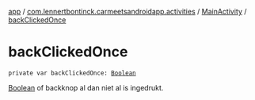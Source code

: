 [app](../../index.md) / [com.lennertbontinck.carmeetsandroidapp.activities](../index.md) / [MainActivity](index.md) / [backClickedOnce](./back-clicked-once.md)

# backClickedOnce

`private var backClickedOnce: `[`Boolean`](https://kotlinlang.org/api/latest/jvm/stdlib/kotlin/-boolean/index.html)

[Boolean](https://kotlinlang.org/api/latest/jvm/stdlib/kotlin/-boolean/index.html) of backknop al dan niet al is ingedrukt.


